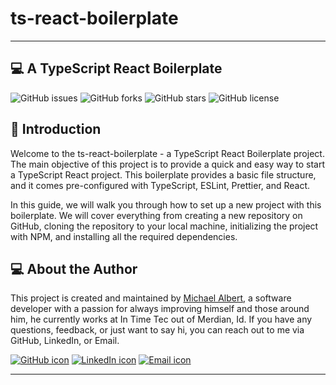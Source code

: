 
# ts-react-boilerplate

---

## 💻 A TypeScript React Boilerplate

![GitHub issues](https://img.shields.io/github/issues/mta63089/ts-react-boilerplate.svg)
![GitHub forks](https://img.shields.io/github/forks/mta63089/ts-react-boilerplate.svg)
![GitHub stars](https://img.shields.io/github/stars/mta63089/ts-react-boilerplate.svg)
![GitHub license](https://img.shields.io/github/license/mta63089/ts-react-boilerplate.svg)

</div>

## 🔰 Introduction

Welcome to the ts-react-boilerplate - a TypeScript React Boilerplate project. The main objective of this project is to provide a quick and easy way to start a TypeScript React project. This boilerplate provides a basic file structure, and it comes pre-configured with TypeScript, ESLint, Prettier, and React.

In this guide, we will walk you through how to set up a new project with this boilerplate. We will cover everything from creating a new repository on GitHub, cloning the repository to your local machine, initializing the project with NPM, and installing all the required dependencies.

## 💻 About the Author

This project is created and maintained by [Michael Albert](https://github.com/mta63089), a software developer with a passion for always improving himself and those around him, he currently works at In Time Tec out of Merdian, Id. If you have any questions, feedback, or just want to say hi, you can reach out to me via GitHub, LinkedIn, or Email.

[![GitHub icon](https://img.shields.io/badge/-GitHub-black?style=flat-square&logo=github)](https://github.com/mta63089)
[![LinkedIn icon](https://img.shields.io/badge/-LinkedIn-blue?style=flat-square&logo=linkedin)](https://www.linkedin.com/in/mta630/)
[![Email icon](https://img.shields.io/badge/-Email-red?style=flat-square&logo=mail.ru)](mailto:michael.albert@intimetec.com)

---
